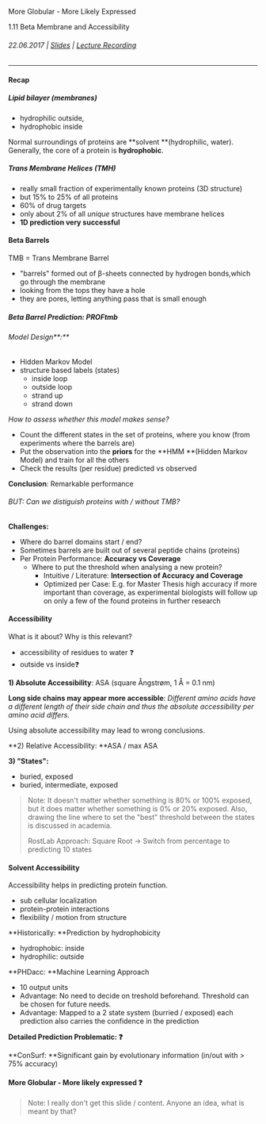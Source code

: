 More Globular - More Likely Expressed

1.11 Beta Membrane and Accessibility

###### 22.06.2017 \| [Slides](https://www.rostlab.org/sites/default/files/fileadmin/teaching/SoSe17/PP1CS/cb1e_20170620_tmb_acc.pdf) \| [Lecture Recording](https://www.youtube.com/watch?v=88jQ5H3orzc&index=10&list=PLg46T0OlBIJ9abbsmUL-ux24DCpoUlC1J)

---

#### Recap

##### Lipid bilayer \(membranes\)

* hydrophilic outside,
* hydrophobic inside

Normal surroundings of proteins are **solvent **\(hydrophilic, water\). Generally, the core of a protein is **hydrophobic**.

##### Trans Membrane Helices \(TMH\)

* really small fraction of experimentally known proteins \(3D structure\)
* but 15% to 25% of all proteins
* 60% of drug targets
* only about 2% of all _unique_ structures have membrane helices
* **1D prediction very successful**

#### Beta Barrels

TMB = Trans Membrane Barrel

* "barrels" formed out of β-sheets connected by hydrogen bonds,which go through the membrane
* looking from the tops they have a hole
* they are pores, letting anything pass that is small enough

##### Beta Barrel Prediction: PROFtmb

###### Model Design**:**

* Hidden Markov Model
* structure based labels \(states\)
  * inside loop
  * outside loop
  * strand up
  * strand down

_How to assess whether this model makes sense?_

* Count the different states in the set of proteins, where you know \(from experiments where the barrels are\)
* Put the observation into the **priors** for the **HMM **\(Hidden Markov Model\) and train for all the others
* Check the results \(per residue\) predicted vs observed

**Conclusion**: Remarkable performance

###### BUT: Can we distiguish proteins with / without TMB?

**Challenges:**

* Where do barrel domains start / end?
* Sometimes barrels are built out of several peptide chains \(proteins\)
* Per Protein Performance: **Accuracy vs Coverage**
  * Where to put the threshold when analysing a new protein?
    * Intuitive / Literature: **Intersection of Accuracy and Coverage**
    * Optimized per Case: E.g. for Master Thesis high accuracy if more important than coverage, as experimental biologists will follow up on only a few of the found proteins in further research

#### 

#### Accessibility

What is it about? Why is this relevant?

* accessibility of residues to water ❓
* outside vs inside❓

**1\) Absolute Accessibility**: ASA \(square Ångstrøm, 1 Å = 0.1 nm\)

**Long side chains may appear more accessible**: _Different amino acids have a different length of their side chain and thus the absolute accessibility per amino acid differs._

Using absolute accessibility may lead to wrong conclusions.

**2\) Relative Accessibility: **ASA / max ASA

**3\) "States":**

* buried, exposed
* buried, intermediate, exposed

> Note: It doesn't matter whether something is 80% or 100% exposed, but it does matter whether something is 0% or 20% exposed. Also, drawing the line where to set the "best" threshold between the states is discussed in academia.
>
> RostLab Approach: Square Root -&gt; Switch from percentage to predicting 10 states

#### Solvent Accessibility

Accessibility helps in predicting protein function.

* sub cellular localization
* protein-protein interactions
* flexibility / motion from structure

**Historically: **Prediction by hydrophobicity

* hydrophobic: inside
* hydrophilic: outside

**PHDacc: **Machine Learning Approach

* 10 output units
* Advantage: No need to decide on treshold beforehand. Threshold can be chosen for future needs.
* Advantage: Mapped to a 2 state system \(burried / exposed\) each prediction also carries the confidence in the prediction

**Detailed Prediction Problematic: ❓**

**ConSurf: **Significant gain by evolutionary information \(in/out with &gt; 75% accuracy\)



#### More Globular - More likely expressed ❓

> Note: I really don't get this slide / content. Anyone an idea, what is meant by that?



